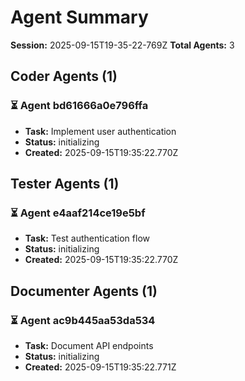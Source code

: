 # Agent Summary

**Session:** 2025-09-15T19-35-22-769Z
**Total Agents:** 3

## Coder Agents (1)

### ⏳ Agent bd61666a0e796ffa
- **Task:** Implement user authentication
- **Status:** initializing
- **Created:** 2025-09-15T19:35:22.770Z

## Tester Agents (1)

### ⏳ Agent e4aaf214ce19e5bf
- **Task:** Test authentication flow
- **Status:** initializing
- **Created:** 2025-09-15T19:35:22.770Z

## Documenter Agents (1)

### ⏳ Agent ac9b445aa53da534
- **Task:** Document API endpoints
- **Status:** initializing
- **Created:** 2025-09-15T19:35:22.771Z

